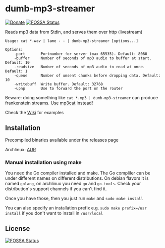 # dumb-mp3-streamer

[![Donate](https://dl.ugjka.net/Donate-PayPal-green.svg)](https://www.paypal.me/ugjka)
[![FOSSA Status](https://app.fossa.io/api/projects/git%2Bgithub.com%2Fugjka%2Fdumb-mp3-streamer.svg?type=shield)](https://app.fossa.io/projects/git%2Bgithub.com%2Fugjka%2Fdumb-mp3-streamer?ref=badge_shield)

Reads mp3 data from Stdin, and serves them over http (livestream)

```text
Usage: cat *.wav | lame - - | dumb-mp3-streamer [options...]

Options:
    -port       Portnumber for server (max 65535). Default: 8080
    -buffer     Number of seconds of mp3 audio to buffer at start. Default: 10
    -readsize   Number of seconds of mp3 audio to read at once. Default: 1
    -queue      Number of unsent chunks before dropping data. Default: 10
    -writebuff  Write buffer. Default: 32768
    -upnp       Use to forward the port on the router

```

Beware: doing something like `cat *.mp3 | dumb-mp3-streamer` can produce frankenstein streams.
Use [mp3cat](https://tomclegg.ca/mp3cat) instead!

Check the [Wiki](https://github.com/ugjka/dumb-mp3-streamer/wiki) for examples

## Installation

Precompiled binaries available under the releases page

Archlinux: [AUR](https://aur.archlinux.org/packages/dumb-mp3-streamer-git/)

### Manual installation using make

You need the Go compiler installed and make. The Go compliler can be under different names on different distributions. On debian flavors it is named `golang`, on archlinux you need `go` and `go-tools`. Check your distribution's support channels if you can't find it.

Once you have those, then you just run `make` and `sudo make install`

You can also specify an installation prefix e.g. `sudo make prefix=/usr install` if you don't want to install in `/usr/local`


## License
[![FOSSA Status](https://app.fossa.io/api/projects/git%2Bgithub.com%2Fugjka%2Fdumb-mp3-streamer.svg?type=large)](https://app.fossa.io/projects/git%2Bgithub.com%2Fugjka%2Fdumb-mp3-streamer?ref=badge_large)
